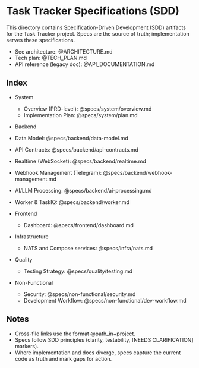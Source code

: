 # Task Tracker Specifications (SDD)

This directory contains Specification-Driven Development (SDD) artifacts for the Task Tracker project. Specs are the source of truth; implementation serves these specifications.

- See architecture: @ARCHITECTURE.md
- Tech plan: @TECH_PLAN.md
- API reference (legacy doc): @API_DOCUMENTATION.md

## Index

- System
  - Overview (PRD-level): @specs/system/overview.md
  - Implementation Plan: @specs/system/plan.md

 - Backend
  - Data Model: @specs/backend/data-model.md
  - API Contracts: @specs/backend/api-contracts.md
  - Realtime (WebSocket): @specs/backend/realtime.md
  - Webhook Management (Telegram): @specs/backend/webhook-management.md
  - AI/LLM Processing: @specs/backend/ai-processing.md
  - Worker & TaskIQ: @specs/backend/worker.md

- Frontend
  - Dashboard: @specs/frontend/dashboard.md

- Infrastructure
  - NATS and Compose services: @specs/infra/nats.md

- Quality
  - Testing Strategy: @specs/quality/testing.md

- Non-Functional
  - Security: @specs/non-functional/security.md
  - Development Workflow: @specs/non-functional/dev-workflow.md

## Notes
- Cross-file links use the format @path_in+project.
- Specs follow SDD principles (clarity, testability, [NEEDS CLARIFICATION] markers).
- Where implementation and docs diverge, specs capture the current code as truth and mark gaps for action.
